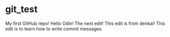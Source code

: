 # git_test
My first GitHub repo!
Hello Odin!
The next edit!
This edit is from denkai!
This edit is to learn how to write commit messages.